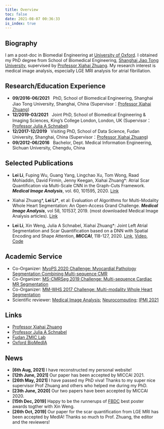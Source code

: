 ```yaml
---
title: Overview
toc: false
date: 2021-08-07 00:36:33
is_index: true
---
```

## Biography

I am a post-doc in Biomedial Engineering at [University of Oxford](https://eng.ox.ac.uk/biomedical-image-analysis/). I obtained my PhD degree from School of Biomedical Engineering, [Shanghai Jiao Tong University](http://en.bme.sjtu.edu.cn/), supervised by [Professor Xiahai Zhuang](http://www.sdspeople.fudan.edu.cn/zhuangxiahai/). My research interest is medical image analysis, especially LGE MRI analysis for atrial fibrillation.


## Research/Education Experience
* **09/2016-06/2021** &nbsp; PhD, School of Biomedical Engineering, Shanghai Jiao Tong University, Shanghai, China (Supervisor：[Professor Xiahai Zhuang](http://www.sdspeople.fudan.edu.cn/zhuangxiahai/))
* **12/2019-03/2021** &nbsp; Joint PhD, School of Biomedical Engineering & Imaging Sciences, King’s College London, London, UK (Supervisor：[Professor Julia A Schnabel](https://www.kcl.ac.uk/people/julia-a-schnabel))
* **12/2017-12/2019** &nbsp; Visiting PhD, School of Data Science, Fudan University, Shanghai, China (Supervisor：[Professor Xiahai Zhuang](http://www.sdspeople.fudan.edu.cn/zhuangxiahai/))
* **09/2012-06/2016** &nbsp; Bachelor, Dept. Medical Information Engineering, Sichuan University, Chengdu, China


## Selected Publications
* **Lei Li**, Fuping Wu, Guang Yang, Lingchao Xu, Tom Wong, Raad Mohiaddin, David Firmin, Jenny Keegan, Xiahai Zhuang\*: Atrial Scar Quantification via Multi-Scale CNN in the Graph-Cuts Framework. ***Medical Image Analysis***, vol. 60, 101595, 2020. [Link](https://www.sciencedirect.com/science/article/pii/S1361841519301355)

* Xiahai Zhuang\*, **Lei Li\***, et al: Evaluation of Algorithms for Multi-Modality Whole Heart Segmentation: An Open-Access Grand Challenge. ***Medical Image Analysis***, vol 58, 101537, 2019. (most downloaded Medical Image Analysis articles). [Link](https://www.sciencedirect.com/science/article/pii/S1361841519300751)

* **Lei Li**, Xin Weng, Julia A Schnabel, Xiahai Zhuang\*: Joint Left Atrial Segmentation and Scar Quantification based on a DNN with Spatial Encoding and Shape Attention, ***MICCAI***, 118-127, 2020. [Link](https://link.springer.com/chapter/10.1007/978-3-030-59719-1_12), [Video](https://www.bilibili.com/video/BV1rA41177eV), [Code](https://github.com/Marie0909/AtrialJSQnet)


## Academic Service
<!-- * Co-Chair: [11th Workshop on Statistical Atlases and Computational Modelling of the Heart, Lima, Peru](https://stacom2020.cardiacatlas.org/)  -->
* Co-Organizer: [MyoPS 2020 Challenge: Myocardial Pathology Segmentation Combining Multi-sequence CMR](http://www.sdspeople.fudan.edu.cn/zhuangxiahai/0/myops20/)
* Co-Organizer: [MS-CMRSeg 2019 Challenge: Multi-sequence Cardiac MR Segmentation](http://www.sdspeople.fudan.edu.cn/zhuangxiahai/0/mscmrseg19/)
* Co-Organizer: [MM-WHS 2017 Challenge: Multi-modality Whole Heart Segmentation](http://www.sdspeople.fudan.edu.cn/zhuangxiahai/0/mmwhs/)
* Scientific reviewer: [Medical Image Analysis](https://www.journals.elsevier.com/medical-image-analysis); [Neurocomputing](https://www.journals.elsevier.com/neurocomputing); [IPMI 2021](http://ipmi2021.org/)

## Links
* [Professor Xiahai Zhuang](http://www.sdspeople.fudan.edu.cn/zhuangxiahai/)
* [Professor Julia A Schnabel](https://www.kcl.ac.uk/people/julia-a-schnabel)
* [Fudan ZMIC Lab](https://zmiclab.github.io/index.html)
* [Oxford BioMedIA](https://eng.ox.ac.uk/biomedical-image-analysis/)

## News
* **[6th Aug, 2021]** I have reconstructed my personal website!
* **[12th June, 2021]** Our paper has been accepted by MICCAI 2021.
* **[26th May, 2021]** I have passed my PhD viva! Thanks to my super nice supervisor Prof Zhuang and others who helped me during my PhD.
* **[23th June, 2020]** Our two papers have been accepted by MICCAI 2020.
* **[15th Dec, 2019]** Happy to be the runnerups of [FBDC](https://fbdc.fudan.edu.cn/wosterwwession/list.htm) best poster awards togther with Xin Weng.
* **[26th Oct, 2019]** Our paper for the scar quantification from LGE MRI has been accepted by MedIA! Thanks so much to Prof. Zhuang, the editor and the reviewers!